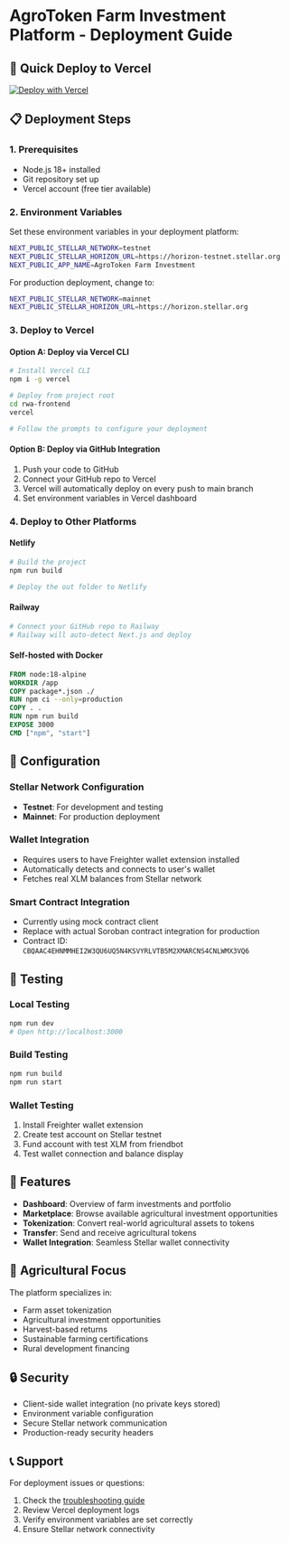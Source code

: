 # AgroToken Farm Investment Platform - Deployment Guide

## 🚀 Quick Deploy to Vercel

[![Deploy with Vercel](https://vercel.com/button)](https://vercel.com/new/clone?repository-url=https://github.com/your-username/agrotoken-farm-investment&project-name=agrotoken-farm-investment&repository-name=agrotoken-farm-investment)

## 📋 Deployment Steps

### 1. Prerequisites
- Node.js 18+ installed
- Git repository set up
- Vercel account (free tier available)

### 2. Environment Variables
Set these environment variables in your deployment platform:

```bash
NEXT_PUBLIC_STELLAR_NETWORK=testnet
NEXT_PUBLIC_STELLAR_HORIZON_URL=https://horizon-testnet.stellar.org
NEXT_PUBLIC_APP_NAME=AgroToken Farm Investment
```

For production deployment, change to:
```bash
NEXT_PUBLIC_STELLAR_NETWORK=mainnet
NEXT_PUBLIC_STELLAR_HORIZON_URL=https://horizon.stellar.org
```

### 3. Deploy to Vercel

#### Option A: Deploy via Vercel CLI
```bash
# Install Vercel CLI
npm i -g vercel

# Deploy from project root
cd rwa-frontend
vercel

# Follow the prompts to configure your deployment
```

#### Option B: Deploy via GitHub Integration
1. Push your code to GitHub
2. Connect your GitHub repo to Vercel
3. Vercel will automatically deploy on every push to main branch
4. Set environment variables in Vercel dashboard

### 4. Deploy to Other Platforms

#### Netlify
```bash
# Build the project
npm run build

# Deploy the out folder to Netlify
```

#### Railway
```bash
# Connect your GitHub repo to Railway
# Railway will auto-detect Next.js and deploy
```

#### Self-hosted with Docker
```dockerfile
FROM node:18-alpine
WORKDIR /app
COPY package*.json ./
RUN npm ci --only=production
COPY . .
RUN npm run build
EXPOSE 3000
CMD ["npm", "start"]
```

## 🔧 Configuration

### Stellar Network Configuration
- **Testnet**: For development and testing
- **Mainnet**: For production deployment

### Wallet Integration
- Requires users to have Freighter wallet extension installed
- Automatically detects and connects to user's wallet
- Fetches real XLM balances from Stellar network

### Smart Contract Integration
- Currently using mock contract client
- Replace with actual Soroban contract integration for production
- Contract ID: `CBQAAC4EHNMMHEI2W3QU6UQ5N4KSVYRLVTB5M2XMARCNS4CNLWMX3VQ6`

## 🧪 Testing

### Local Testing
```bash
npm run dev
# Open http://localhost:3000
```

### Build Testing
```bash
npm run build
npm run start
```

### Wallet Testing
1. Install Freighter wallet extension
2. Create test account on Stellar testnet
3. Fund account with test XLM from friendbot
4. Test wallet connection and balance display

## 📱 Features

- **Dashboard**: Overview of farm investments and portfolio
- **Marketplace**: Browse available agricultural investment opportunities
- **Tokenization**: Convert real-world agricultural assets to tokens
- **Transfer**: Send and receive agricultural tokens
- **Wallet Integration**: Seamless Stellar wallet connectivity

## 🌾 Agricultural Focus

The platform specializes in:
- Farm asset tokenization
- Agricultural investment opportunities
- Harvest-based returns
- Sustainable farming certifications
- Rural development financing

## 🔒 Security

- Client-side wallet integration (no private keys stored)
- Environment variable configuration
- Secure Stellar network communication
- Production-ready security headers

## 📞 Support

For deployment issues or questions:
1. Check the [troubleshooting guide](./TROUBLESHOOTING.md)
2. Review Vercel deployment logs
3. Verify environment variables are set correctly
4. Ensure Stellar network connectivity
